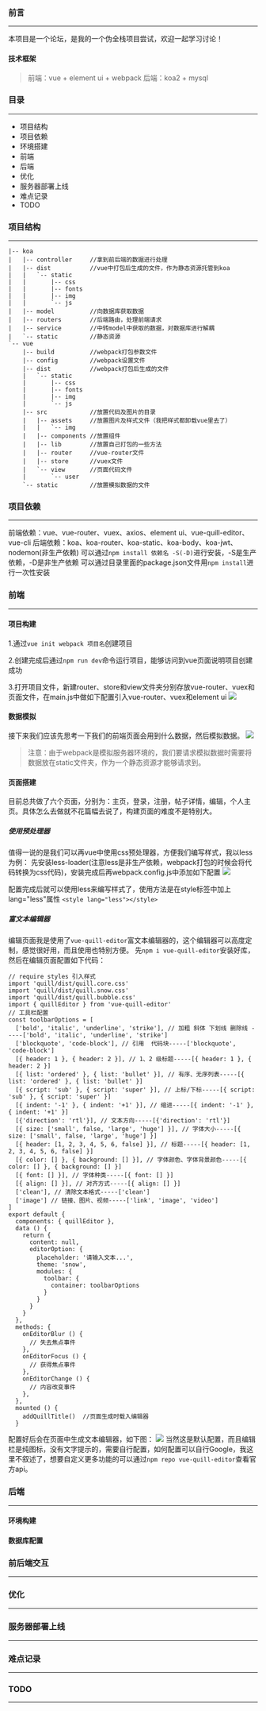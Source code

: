 ### 前言
***
本项目是一个论坛，是我的一个伪全栈项目尝试，欢迎一起学习讨论！
#### 技术框架
>前端：vue + element ui + webpack
>后端：koa2 + mysql

### 目录
---
- 项目结构
- 项目依赖
- 环境搭建
- 前端
- 后端
- 优化
- 服务器部署上线
- 难点记录
- TODO

### 项目结构
---
```
|-- koa
|   |-- controller     //拿到前后端的数据进行处理
|   |-- dist           //vue中打包后生成的文件，作为静态资源托管到koa
|   |   `-- static
|   |       |-- css
|   |       |-- fonts
|   |       |-- img
|   |       `-- js
|   |-- model          //向数据库获取数据
|   |-- routers        //后端路由，处理前端请求
|   |-- service        //中转model中获取的数据，对数据库进行解耦
|   `-- static         //静态资源
`-- vue
    |-- build          //webpack打包参数文件
    |-- config         //webpack设置文件
    |-- dist           //webpack打包后生成的文件
    |   `-- static
    |       |-- css
    |       |-- fonts
    |       |-- img
    |       `-- js
    |-- src            //放置代码及图片的目录
    |   |-- assets     //放置图片及样式文件（我把样式都卸载vue里去了）
    |   |   `-- img
    |   |-- components //放置组件 
    |   |-- lib        //放置自己打包的一些方法
    |   |-- router     //vue-router文件
    |   |-- store      //vuex文件
    |   `-- view       //页面代码文件
    |       `-- user
    `-- static         //放置模拟数据的文件
```

### 项目依赖
---
前端依赖：vue、vue-router、vuex、axios、element ui、vue-quill-editor、vue-cli
后端依赖：koa、koa-router、koa-static、koa-body、koa-jwt、nodemon(非生产依赖)
可以通过`npm install 依赖名 -S(-D)`进行安装，-S是生产依赖，-D是非生产依赖
可以通过目录里面的package.json文件用`npm install`进行一次性安装

### 前端
---
#### 项目构建
1.通过`vue init webpack 项目名`创建项目

2.创建完成后通过`npm run dev`命令运行项目，能够访问到vue页面说明项目创建成功

3.打开项目文件，新建router、store和view文件夹分别存放vue-router、vuex和页面文件，在main.js中做如下配置引入vue-router、vuex和element ui
![](https://raw.githubusercontent.com/Soundmark/picture/master/forum/1.png)

#### 数据模拟
接下来我们应该先思考一下我们的前端页面会用到什么数据，然后模拟数据。
![](https://raw.githubusercontent.com/Soundmark/picture/master/forum/2.png)
>注意：由于webpack是模拟服务器环境的，我们要请求模拟数据时需要将数据放在static文件夹，作为一个静态资源才能够请求到。


#### 页面搭建
目前总共做了六个页面，分别为：主页，登录，注册，帖子详情，编辑，个人主页。具体怎么去做就不花篇幅去说了，构建页面的难度不是特别大。

##### 使用预处理器
值得一说的是我们可以再vue中使用css预处理器，方便我们编写样式，我以less为例：
先安装less-loader(注意less是非生产依赖，webpack打包的时候会将代码转换为css代码)，安装完成后再webpack.config.js中添加如下配置
![](https://raw.githubusercontent.com/Soundmark/picture/master/forum/3.png)

配置完成后就可以使用less来编写样式了，使用方法是在style标签中加上lang="less"属性
`<style lang="less"></style>`

##### 富文本编辑器
编辑页面我是使用了`vue-quill-editor`富文本编辑器的，这个编辑器可以高度定制，感觉很好用，而且使用也特别方便。
先`npm i vue-quill-editor`安装好库，然后在编辑页面配置如下代码：
```
// require styles 引入样式
import 'quill/dist/quill.core.css'
import 'quill/dist/quill.snow.css'
import 'quill/dist/quill.bubble.css'
import { quillEditor } from 'vue-quill-editor'
// 工具栏配置
const toolbarOptions = [
  ['bold', 'italic', 'underline', 'strike'], // 加粗 斜体 下划线 删除线 -----['bold', 'italic', 'underline', 'strike']
  ['blockquote', 'code-block'], // 引用  代码块-----['blockquote', 'code-block']
  [{ header: 1 }, { header: 2 }], // 1、2 级标题-----[{ header: 1 }, { header: 2 }]
  [{ list: 'ordered' }, { list: 'bullet' }], // 有序、无序列表-----[{ list: 'ordered' }, { list: 'bullet' }]
  [{ script: 'sub' }, { script: 'super' }], // 上标/下标-----[{ script: 'sub' }, { script: 'super' }]
  [{ indent: '-1' }, { indent: '+1' }], // 缩进-----[{ indent: '-1' }, { indent: '+1' }]
  [{'direction': 'rtl'}], // 文本方向-----[{'direction': 'rtl'}]
  [{ size: ['small', false, 'large', 'huge'] }], // 字体大小-----[{ size: ['small', false, 'large', 'huge'] }]
  [{ header: [1, 2, 3, 4, 5, 6, false] }], // 标题-----[{ header: [1, 2, 3, 4, 5, 6, false] }]
  [{ color: [] }, { background: [] }], // 字体颜色、字体背景颜色-----[{ color: [] }, { background: [] }]
  [{ font: [] }], // 字体种类-----[{ font: [] }]
  [{ align: [] }], // 对齐方式-----[{ align: [] }]
  ['clean'], // 清除文本格式-----['clean']
  ['image'] // 链接、图片、视频-----['link', 'image', 'video']
]
export default {
  components: { quillEditor },
  data () {
    return {
      content: null,
      editorOption: {
        placeholder: '请输入文本...',
        theme: 'snow',
        modules: {
          toolbar: {
            container: toolbarOptions
          }
        }
      }
    }
  },
  methods: {
    onEditorBlur () {
      // 失去焦点事件
    },
    onEditorFocus () {
      // 获得焦点事件
    },
    onEditorChange () {
      // 内容改变事件
    },
  },
  mounted () {
    addQuillTitle()  //页面生成时载入编辑器
  }  
```
配置好后会在页面中生成文本编辑器，如下图：
![](https://raw.githubusercontent.com/Soundmark/picture/master/forum/4.png)
当然这是默认配置，而且编辑栏是纯图标，没有文字提示的，需要自行配置，如何配置可以自行Google，我这里不叙述了，想要自定义更多功能的可以通过`npm repo vue-quill-editor`查看官方api。

### 后端
---
#### 环境构建

#### 数据库配置

### 前后端交互
---

### 优化
---

### 服务器部署上线
---

### 难点记录
---

### TODO
---


